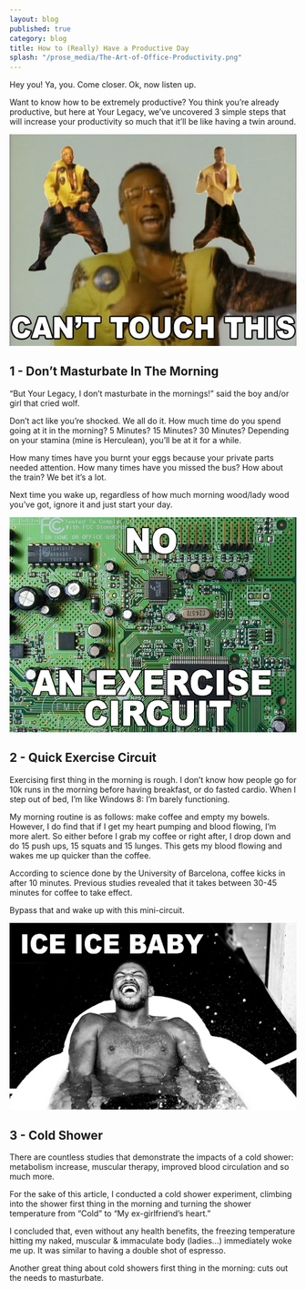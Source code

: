 ```yaml
---
layout: blog
published: true
category: blog
title: How to (Really) Have a Productive Day
splash: "/prose_media/The-Art-of-Office-Productivity.png"
---
```


Hey you! Ya, you. Come closer. Ok, now listen up.

Want to know how to be extremely productive? You think you’re already productive, but here at Your Legacy, we’ve uncovered 3 simple steps that will increase your productivity so much that it’ll be like having a twin around. 

![MCHAMMER.jpg](/prose_media/MCHAMMER.jpg)

## 1 - Don’t Masturbate In The Morning

“But Your Legacy, I don’t masturbate in the mornings!” said the boy and/or girl that cried wolf.

Don’t act like you’re shocked. We all do it.  How much time do you spend going at it in the morning? 5 Minutes? 15 Minutes? 30 Minutes? Depending on your stamina (mine is Herculean), you’ll be at it for a while.

How many times have you burnt your eggs because your private parts needed attention. How many times have you missed the bus? How about the train? We bet it’s a lot.

Next time you wake up, regardless of how much morning wood/lady wood you’ve got, ignore it and just start your day.

![circuit.jpg](/prose_media/circuit.jpg)

## 2 - Quick Exercise Circuit

Exercising first thing in the morning is rough. I don’t know how people go for 10k runs in the morning before having breakfast, or do fasted cardio.  When I step out of bed, I’m like Windows 8: I’m barely functioning. 

My morning routine is as follows: make coffee and empty my bowels. 
However, I do find that if I get my heart pumping and blood flowing, I’m more alert. So either before I grab my coffee or right after, I drop down and do 15 push ups, 15 squats and 15 lunges. This gets my blood flowing and wakes me up quicker than the coffee.  

According to science done by the University of Barcelona, coffee kicks in after 10 minutes. Previous studies revealed that it takes between 30-45 minutes for coffee to take effect.

Bypass that and wake up with this mini-circuit. 

![iceicebaby.jpg](/prose_media/iceicebaby.jpg)

## 3 - Cold Shower

There are countless studies that demonstrate the impacts of a cold shower: metabolism increase, muscular therapy, improved blood circulation and so much more. 

For the sake of this article, I conducted a cold shower experiment, climbing into the shower first thing in the morning and turning the shower temperature from “Cold” to “My ex-girlfriend’s heart.” 

I concluded that, even without any health benefits, the freezing temperature hitting my naked, muscular & immaculate body (ladies…) immediately woke me up. It was similar to having a double shot of espresso.

Another great thing about cold showers first thing in the morning: cuts out the needs to masturbate.